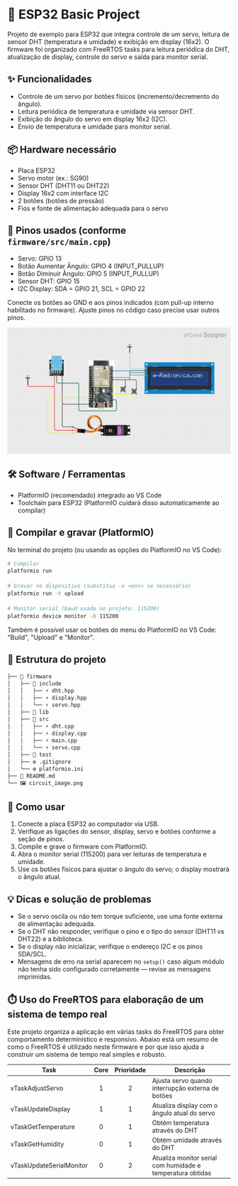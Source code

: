 # 🔧 ESP32 Basic Project

Projeto de exemplo para ESP32 que integra controle de um servo, leitura de sensor DHT (temperatura e umidade) e exibição em display (16x2). O firmware foi organizado com FreeRTOS tasks para leitura periódica do DHT, atualização de display, controle do servo e saída para monitor serial.

## ✨ Funcionalidades

- Controle de um servo por botões físicos (incremento/decremento do ângulo).
- Leitura periódica de temperatura e umidade via sensor DHT.
- Exibição do ângulo do servo em display 16x2 (I2C).
- Envio de temperatura e umidade para monitor serial.

## 📦 Hardware necessário

- Placa ESP32
- Servo motor (ex.: SG90)
- Sensor DHT (DHT11 ou DHT22)
- Display 16x2 com interface I2C
- 2 botões (botões de pressão)
- Fios e fonte de alimentação adequada para o servo


## 🔌 Pinos usados (conforme `firmware/src/main.cpp`)

- Servo: GPIO 13
- Botão Aumentar Ângulo: GPIO 4 (INPUT_PULLUP)
- Botão Diminuir Ângulo: GPIO 5 (INPUT_PULLUP)
- Sensor DHT: GPIO 15
- I2C Display: SDA = GPIO 21, SCL = GPIO 22

Conecte os botões ao GND e aos pinos indicados (com pull-up interno habilitado no firmware). Ajuste pinos no código caso precise usar outros pinos.

![Diagrama do circuito](docs/circuit_image.png)

## 🛠️ Software / Ferramentas

- PlatformIO (recomendado) integrado ao VS Code
- Toolchain para ESP32 (PlatformIO cuidará disso automaticamente ao compilar)

## 🚀 Compilar e gravar (PlatformIO)

No terminal do projeto (ou usando as opções do PlatformIO no VS Code):

```bash
# Compilar
platformio run

# Gravar no dispositivo (substitua -e <env> se necessário)
platformio run -t upload

# Monitor serial (baud usado no projeto: 115200)
platformio device monitor -b 115200
```

Também é possível usar os botões do menu do PlatformIO no VS Code: "Build", "Upload" e "Monitor".

## 📁 Estrutura do projeto

```
├── 📁 firmware
│   ├── 📁 include
│   │   ├── ⚡ dht.hpp
│   │   ├── ⚡ display.hpp
│   │   └── ⚡ servo.hpp
│   ├── 📁 lib
│   ├── 📁 src
│   │   ├── ⚡ dht.cpp
│   │   ├── ⚡ display.cpp
│   │   ├── ⚡ main.cpp
│   │   └── ⚡ servo.cpp
│   ├── 📁 test
│   ├── ⚙️ .gitignore
│   └── ⚙️ platformio.ini
├── 📝 README.md
└── 🖼️ circuit_image.png
```

## 📝 Como usar

1. Conecte a placa ESP32 ao computador via USB.
2. Verifique as ligações do sensor, display, servo e botões conforme a seção de pinos.
3. Compile e grave o firmware com PlatformIO.
4. Abra o monitor serial (115200) para ver leituras de temperatura e umidade.
5. Use os botões físicos para ajustar o ângulo do servo; o display mostrará o ângulo atual.

## 💡 Dicas e solução de problemas

- Se o servo oscila ou não tem torque suficiente, use uma fonte externa de alimentação adequada.
- Se o DHT não responder, verifique o pino e o tipo do sensor (DHT11 vs DHT22) e a biblioteca.
- Se o display não inicializar, verifique o endereço I2C e os pinos SDA/SCL.
- Mensagens de erro na serial aparecem no `setup()` caso algum módulo não tenha sido configurado corretamente — revise as mensagens imprimidas.


## ⏱️ Uso do FreeRTOS para elaboração de um sistema de tempo real

Este projeto organiza a aplicação em várias tasks do FreeRTOS para obter comportamento determinístico e responsivo. Abaixo está um resumo de como o FreeRTOS é utilizado neste firmware e por que isso ajuda a construir um sistema de tempo real simples e robusto.

| Task | Core | Prioridade | Descrição |
|---|:---:|:---:|---|
| vTaskAdjustServo | 1 | 2 | Ajusta servo quando interrupção externa de botões |
| vTaskUpdateDisplay | 1 | 1 | Atualiza display com o ângulo atual do servo |
| vTaskGetTemperature | 0 | 1 | Obtém temperatura através do DHT |
| vTaskGetHumidity | 0 | 1 | Obtém umidade através do DHT |
| vTaskUpdateSerialMonitor | 0 | 2 | Atualiza monitor serial com humidade e temperatura obtidas |


